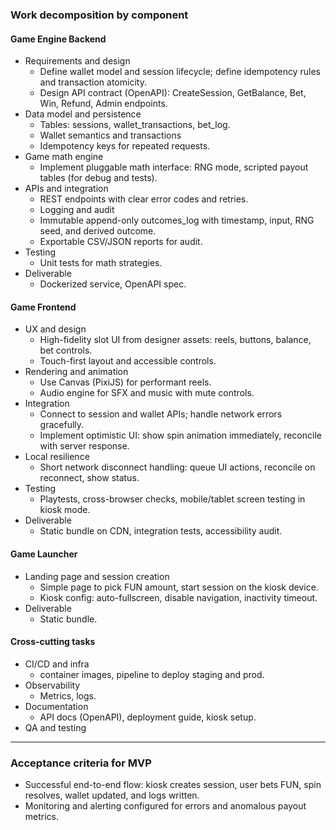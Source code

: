 ### Work decomposition by component

#### Game Engine Backend

- Requirements and design
  - Define wallet model and session lifecycle; define idempotency rules and transaction atomicity.
  - Design API contract (OpenAPI): CreateSession, GetBalance, Bet, Win, Refund, Admin endpoints.
- Data model and persistence
  - Tables: sessions, wallet_transactions, bet_log.
  - Wallet semantics and transactions
  - Idempotency keys for repeated requests.
- Game math engine
  - Implement pluggable math interface: RNG mode, scripted payout tables (for debug and tests).
- APIs and integration
  - REST endpoints with clear error codes and retries.
  - Logging and audit
  - Immutable append-only outcomes_log with timestamp, input, RNG seed, and derived outcome.
  - Exportable CSV/JSON reports for audit.
- Testing
  - Unit tests for math strategies.
- Deliverable
  - Dockerized service, OpenAPI spec.

#### Game Frontend

- UX and design
  - High-fidelity slot UI from designer assets: reels, buttons, balance, bet controls.
  - Touch-first layout and accessible controls.
- Rendering and animation
  - Use Canvas (PixiJS) for performant reels.
  - Audio engine for SFX and music with mute controls.
- Integration
  - Connect to session and wallet APIs; handle network errors gracefully.
  - Implement optimistic UI: show spin animation immediately, reconcile with server response.
- Local resilience
  - Short network disconnect handling: queue UI actions, reconcile on reconnect, show status.
- Testing
  - Playtests, cross-browser checks, mobile/tablet screen testing in kiosk mode.
- Deliverable
  - Static bundle on CDN, integration tests, accessibility audit.

#### Game Launcher

- Landing page and session creation
  - Simple page to pick FUN amount, start session on the kiosk device.
  - Kiosk config: auto-fullscreen, disable navigation, inactivity timeout.
- Deliverable
  - Static bundle.

#### Cross-cutting tasks

- CI/CD and infra
  - container images, pipeline to deploy staging and prod.
- Observability
  - Metrics, logs.
- Documentation
  - API docs (OpenAPI),  deployment guide, kiosk setup.
- QA and testing


---

### Acceptance criteria for MVP

- Successful end-to-end flow: kiosk creates session, user bets FUN, spin resolves, wallet updated, and logs written.
- Monitoring and alerting configured for errors and anomalous payout metrics.